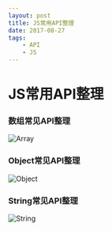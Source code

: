```yaml
---
layout: post
title: JS常用API整理
date: 2017-08-27
tags:
    - API
    - JS
---
```

# JS常用API整理

### 数组常见API整理

<!-- more -->

![Array](~@imgUrl/Array.png)



### Object常见API整理
![Object](~@imgUrl/Object.png)

### String常见API整理
![String](~@imgUrl/String.png)

